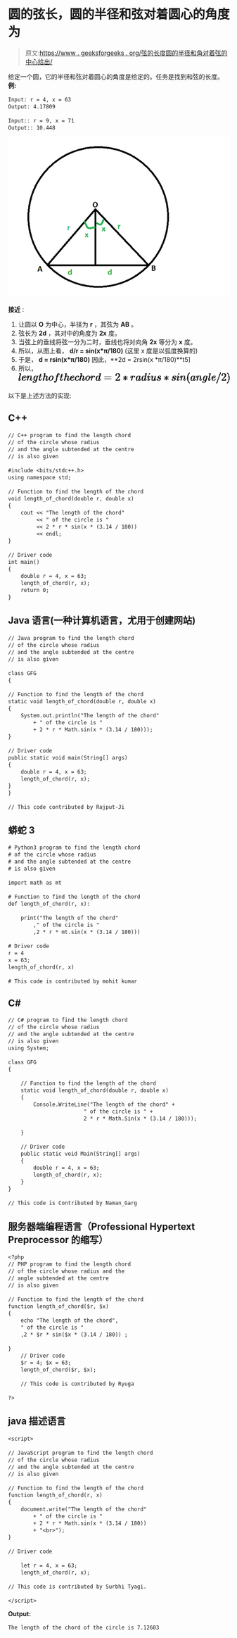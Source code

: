 # 圆的弦长，圆的半径和弦对着圆心的角度为

> 原文:[https://www . geeksforgeeks . org/弦的长度圆的半径和角对着弦的中心给出/](https://www.geeksforgeeks.org/length-of-the-chord-of-the-circle-whose-radius-and-the-angle-subtended-at-the-center-by-the-chord-is-given/)

给定一个圆，它的半径和弦对着圆心的角度是给定的。任务是找到和弦的长度。
**例:**

```
Input: r = 4, x = 63 
Output: 4.17809

Input:: r = 9, x = 71
Output:: 10.448
```

![](img/81b00d1ab02058455b1c096a627d169e.png)

**接近** :

1.  让圆以 **O** 为中心，半径为 **r** ，其弦为 **AB** 。
2.  弦长为 **2d** ，其对中的角度为 **2x** 度。
3.  当弦上的垂线将弦一分为二时，垂线也将对向角 **2x** 等分为 **x** 度。
4.  所以，从图上看，
    **d/r = sin(x*π/180)** (这里 x 度是以弧度换算的)
5.  于是， **d = rsin(x*π/180)**
    因此，**2d = 2rsin(x *π/180)**t5]
6.  所以，![length of the chord = 2 * radius * sin(angle/2)](img/04d11d1f784e6b6eb6bfbb652999193d.png "Rendered by QuickLaTeX.com")

以下是上述方法的实现:

## C++

```
// C++ program to find the length chord
// of the circle whose radius
// and the angle subtended at the centre
// is also given

#include <bits/stdc++.h>
using namespace std;

// Function to find the length of the chord
void length_of_chord(double r, double x)
{
    cout << "The length of the chord"
         << " of the circle is "
         << 2 * r * sin(x * (3.14 / 180))
         << endl;
}

// Driver code
int main()
{
    double r = 4, x = 63;
    length_of_chord(r, x);
    return 0;
}
```

## Java 语言(一种计算机语言，尤用于创建网站)

```
// Java program to find the length chord
// of the circle whose radius
// and the angle subtended at the centre
// is also given

class GFG
{

// Function to find the length of the chord
static void length_of_chord(double r, double x)
{
    System.out.println("The length of the chord"
        + " of the circle is "
        + 2 * r * Math.sin(x * (3.14 / 180)));
}

// Driver code
public static void main(String[] args)
{
    double r = 4, x = 63;
    length_of_chord(r, x);
}
}

// This code contributed by Rajput-Ji
```

## 蟒蛇 3

```
# Python3 program to find the length chord
# of the circle whose radius
# and the angle subtended at the centre
# is also given

import math as mt

# Function to find the length of the chord
def length_of_chord(r, x):

    print("The length of the chord"
        ," of the circle is "
        ,2 * r * mt.sin(x * (3.14 / 180)))

# Driver code
r = 4
x = 63;
length_of_chord(r, x)

# This code is contributed by mohit kumar
```

## C#

```
// C# program to find the length chord
// of the circle whose radius
// and the angle subtended at the centre
// is also given
using System;

class GFG
{

    // Function to find the length of the chord
    static void length_of_chord(double r, double x)
    {
        Console.WriteLine("The length of the chord" +
                        " of the circle is " +
                        2 * r * Math.Sin(x * (3.14 / 180)));

    }

    // Driver code
    public static void Main(String[] args)
    {
        double r = 4, x = 63;
        length_of_chord(r, x);
    }
}

// This code is Contributed by Naman_Garg
```

## 服务器端编程语言（Professional Hypertext Preprocessor 的缩写）

```
<?php
// PHP program to find the length chord
// of the circle whose radius and the
// angle subtended at the centre
// is also given

// Function to find the length of the chord
function length_of_chord($r, $x)
{
    echo "The length of the chord",
    " of the circle is "
    ,2 * $r * sin($x * (3.14 / 180)) ;

}
    // Driver code
    $r = 4; $x = 63;
    length_of_chord($r, $x);

    // This code is contributed by Ryuga

?>
```

## java 描述语言

```
<script>

// JavaScript program to find the length chord
// of the circle whose radius
// and the angle subtended at the centre
// is also given

// Function to find the length of the chord
function length_of_chord(r, x)
{
    document.write("The length of the chord"
        + " of the circle is "
        + 2 * r * Math.sin(x * (3.14 / 180))
        + "<br>");
}

// Driver code

    let r = 4, x = 63;
    length_of_chord(r, x);

// This code is contributed by Surbhi Tyagi.

</script>
```

**Output:** 

```
The length of the chord of the circle is 7.12603
```
